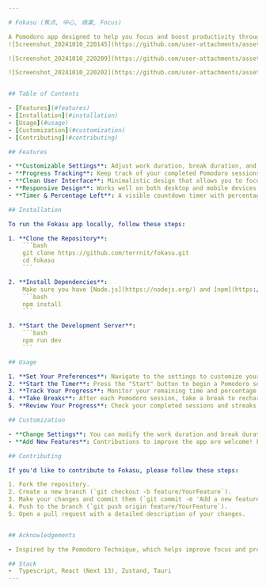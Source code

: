 ```yaml
---

# Fokasu (焦点, 中心, 病巣, Focus)

A Pomodoro app designed to help you focus and boost productivity through the Pomodoro Technique. Fokasu offers an intuitive interface and customizable settings to help you manage your work and break periods effectively.
![Screenshot_20241010_220145](https://github.com/user-attachments/assets/2f8f5bdc-3166-4a32-a1f8-02918493bf40)

![Screenshot_20241010_220209](https://github.com/user-attachments/assets/70cd9573-08d6-4489-aef2-4ffb6fa7fbc3)

![Screenshot_20241010_220202](https://github.com/user-attachments/assets/42771943-1a2e-49c9-9a11-3dcfd45efb2a)


## Table of Contents

- [Features](#features)
- [Installation](#installation)
- [Usage](#usage)
- [Customization](#customization)
- [Contributing](#contributing)

## Features

- **Customizable Settings**: Adjust work duration, break duration, and the number of Pomodoro cycles to suit your workflow.
- **Progress Tracking**: Keep track of your completed Pomodoro sessions and current streaks.
- **Clean User Interface**: Minimalistic design that allows you to focus on your tasks without distractions.
- **Responsive Design**: Works well on both desktop and mobile devices.
- **Timer & Percentage Left**: A visible countdown timer with percentage left for better time management.

## Installation

To run the Fokasu app locally, follow these steps:

1. **Clone the Repository**:
    ```bash
    git clone https://github.com/terrnit/fokasu.git
    cd fokasu
    ```

2. **Install Dependencies**:
    Make sure you have [Node.js](https://nodejs.org/) and [npm](https://www.npmjs.com/) installed. Then run:
    ```bash
    npm install
    ```

3. **Start the Development Server**:
    ```bash
    npm run dev
    ```

## Usage

1. **Set Your Preferences**: Navigate to the settings to customize your work duration, break duration, and cycles.
2. **Start the Timer**: Press the "Start" button to begin a Pomodoro session.
3. **Track Your Progress**: Monitor your remaining time and percentage left visually.
4. **Take Breaks**: After each Pomodoro session, take a break to recharge.
5. **Review Your Progress**: Check your completed sessions and streaks to gauge productivity.

## Customization

- **Change Settings**: You can modify the work duration and break duration directly from the app settings.
- **Add New Features**: Contributions to improve the app are welcome! Feel free to submit a PR for any changes you'd like to propose.

## Contributing

If you'd like to contribute to Fokasu, please follow these steps:

1. Fork the repository.
2. Create a new branch (`git checkout -b feature/YourFeature`).
3. Make your changes and commit them (`git commit -m 'Add a new feature'`).
4. Push to the branch (`git push origin feature/YourFeature`).
5. Open a pull request with a detailed description of your changes.


## Acknowledgements

- Inspired by the Pomodoro Technique, which helps improve focus and productivity.

## Stack
-  Typescript, React (Next 13), Zustand, Tauri
---
```


